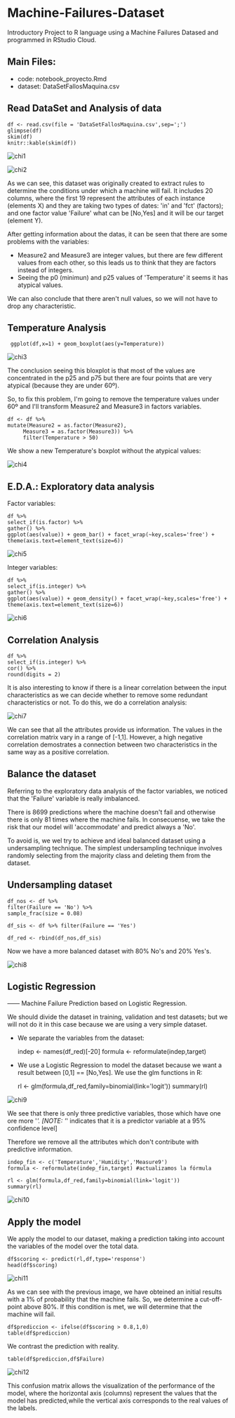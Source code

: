 # Machine-Failures-Dataset
Introductory Project to R language using a Machine Failures Datased and programmed in RStudio Cloud.

## Main Files:
- code: notebook_proyecto.Rmd
- dataset: DataSetFallosMaquina.csv

## Read DataSet and Analysis of data

    df <- read.csv(file = 'DataSetFallosMaquina.csv',sep=';')
    glimpse(df)
    skim(df)
    knitr::kable(skim(df))
    
 ![chi1](Pics/R_dataset.PNG)
 
 ![chi2](Pics/R_dataset2.PNG)
 
    
  As we can see, this dataset was originally created to extract rules to determine the conditions under which a machine will fail. It includes 20 columns, where the first 19 represent the attributes of each instance (elements X) and they are taking two types of dates: 'in' and 'fct' (factors); and one factor value 'Failure' what can be [No,Yes] and it will be our target (element Y).
  
  After getting information about the datas, it can be seen that there are some problems with the variables:
  
  - Measure2 and Measure3 are integer values, but there are few different values from each other, so this leads us to think that they are factors instead of integers.
  - Seeing the p0 (minimun) and p25 values of 'Temperature' it seems it has atypical values.
  
  We can also conclude that there aren't null values, so we will not have to drop any characteristic.
  
## Temperature Analysis

     ggplot(df,x=1) + geom_boxplot(aes(y=Temperature))

![chi3](Pics/R_plot_zoom_png.png)

  
  The conclusion seeing this bloxplot is that most of the values are concentrated in the p25 and p75 but there are four points that are very atypical (because they are under 60º).
  
  So, to fix this problem, I'm going to remove the temperature values under 60º and I'll transform Measure2 and Measure3 in factors variables.
  
    df <- df %>%
    mutate(Measure2 = as.factor(Measure2), 
         Measure3 = as.factor(Measure3)) %>% 
         filter(Temperature > 50) 
         
         

  We show a new Temperature's boxplot without the atypical values:
  
![chi4](Pics/R_plot_zoom_corregido.png)

## E.D.A.: Exploratory data analysis

Factor variables:

    df %>%
    select_if(is.factor) %>%
    gather() %>%
    ggplot(aes(value)) + geom_bar() + facet_wrap(~key,scales='free') +
    theme(axis.text=element_text(size=6))

![chi5](Pics/R_ggplot_fct.png)

Integer variables:

    df %>%
    select_if(is.integer) %>%
    gather() %>%
    ggplot(aes(value)) + geom_density() + facet_wrap(~key,scales='free') +
    theme(axis.text=element_text(size=6))

![chi6](Pics/R_ggplot_int.png)
  
## Correlation Analysis

    df %>%
    select_if(is.integer) %>%
    cor() %>% 
    round(digits = 2)
    
  It is also interesting to know if there is a linear correlation between the input characteristics as we can decide whether to remove some redundant characteristics or not. To do this, we do a correlation analysis:
 

![chi7](Pics/R_correlacion.PNG)

  We can see that all the attributes provide us information. The values in the correlation matrix vary in a range of [-1,1]. However, a high negative correlation demostrates a connection between two characteristics in the same way as a positive correlation.
  
## Balance the dataset

  Referring to the exploratory data analysis of the factor variables, we noticed that the 'Failure' variable is really imbalanced.
  
  There is 8699 predictions where the machine doesn't fail and otherwise there is only 81 times where the machine fails. In consecuense, we take the risk that our model will 'accommodate' and predict always a 'No'. 
  
  To avoid is, we wel try to achieve and ideal balanced dataset using a undersampling technique. The simplest undersampling technique involves randomly selecting from the majority class and deleting them from the dataset.
  
## Undersampling dataset

    df_nos <- df %>%
    filter(Failure == 'No') %>%
    sample_frac(size = 0.08)

    df_sis <- df %>% filter(Failure == 'Yes')

    df_red <- rbind(df_nos,df_sis)
  
Now we have a more balanced dataset with 80% No's and 20% Yes's.

![chi8](Pics/R_inframuestreo.PNG)

## Logistic Regression
—— Machine Failure Prediction based on Logistic Regression.

  We should divide the dataset in training, validation and test datasets; but we will not do it in this case because we are using a very simple dataset.
  
  - We separate the variables from the dataset:
  
    indep <- names(df_red)[-20] 
    formula <- reformulate(indep,target)
  
  - We use a Logistic Regression to model the dataset because we want a result between [0,1] == [No,Yes].
  We use the glm functions in R:
  
    rl <- glm(formula,df_red,family=binomial(link='logit'))
    summary(rl)
    
![chi9](Pics/R_glm.PNG)   

We see that there is only three predictive variables, those which have one ore more '*'.
[NOTE: '*' indicates that it is a predictor variable at a 95% confidence level]

Therefore we remove all the attributes which don't contribute with predictive information.

    indep_fin <- c('Temperature','Humidity','Measure9')
    formula <- reformulate(indep_fin,target) #actualizamos la fórmula

    rl <- glm(formula,df_red,family=binomial(link='logit'))
    summary(rl)
    
![chi10](Pics/R_glm2.PNG)      


## Apply the model

  We apply the model to our dataset, making a prediction taking into account the variables of the model over the total data.

    df$scoring <- predict(rl,df,type='response')
    head(df$scoring)
    
![chi11](Pics/R_scoring.PNG)         
    
  As we can see with the previous image, we have obteined an initial results with a 1% of probability that the machine fails. So, we determine a cut-off-point above 80%. If this condition is met, we will determine that the machine will fail.
  
    df$prediccion <- ifelse(df$scoring > 0.8,1,0)
    table(df$prediccion)
    
  We contrast the prediction with reality.
  
    table(df$prediccion,df$Failure)
  
![chi12](Pics/R_prediccion.PNG) 

This confusion matrix allows the visualization of the performance of the model, where the horizontal axis (columns) represent the values that the model has predicted,while the vertical axis corresponds to the real values of the labels.

  





  
  





